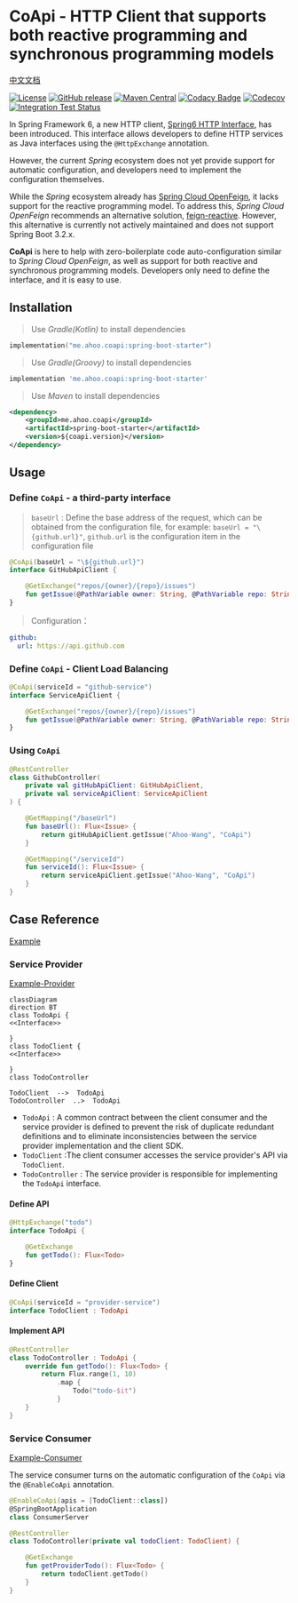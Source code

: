 # CoApi - HTTP Client that supports both reactive programming and synchronous programming models

[中文文档](./README.zh-CN.md)

[![License](https://img.shields.io/badge/license-Apache%202-4EB1BA.svg)](https://github.com/Ahoo-Wang/CoApi/blob/mvp/LICENSE)
[![GitHub release](https://img.shields.io/github/release/Ahoo-Wang/CoApi.svg)](https://github.com/Ahoo-Wang/CoApi/releases)
[![Maven Central](https://maven-badges.herokuapp.com/maven-central/me.ahoo.coapi/api/badge.svg)](https://maven-badges.herokuapp.com/maven-central/me.ahoo.coapi/api)
[![Codacy Badge](https://app.codacy.com/project/badge/Grade/709bea2aec1d4cfd85991edf66b5ccbc)](https://app.codacy.com/gh/Ahoo-Wang/CoApi/dashboard?utm_source=gh&utm_medium=referral&utm_content=&utm_campaign=Badge_grade)
[![Codecov](https://codecov.io/gh/Ahoo-Wang/CoApi/graph/badge.svg?token=ayVd7lthB6)](https://codecov.io/gh/Ahoo-Wang/CoApi)
[![Integration Test Status](https://github.com/Ahoo-Wang/CoApi/actions/workflows/integration-test.yml/badge.svg)](https://github.com/Ahoo-Wang/CoApi)

In Spring Framework 6, a new HTTP client, [Spring6 HTTP Interface](https://docs.spring.io/spring-framework/reference/integration/rest-clients.html#rest-http-interface), has been introduced. This interface allows developers to define HTTP services as Java interfaces using the `@HttpExchange` annotation.

However, the current *Spring* ecosystem does not yet provide support for automatic configuration, and developers need to implement the configuration themselves.

While the *Spring* ecosystem already has [Spring Cloud OpenFeign](https://github.com/spring-cloud/spring-cloud-openfeign), it lacks support for the reactive programming model. To address this, *Spring Cloud OpenFeign* recommends an alternative solution, [feign-reactive](https://github.com/PlaytikaOSS/feign-reactive). However, this alternative is currently not actively maintained and does not support Spring Boot 3.2.x.

**CoApi** is here to help with zero-boilerplate code auto-configuration similar to *Spring Cloud OpenFeign*, as well as support for both reactive and synchronous programming models. Developers only need to define the interface, and it is easy to use.

## Installation

> Use *Gradle(Kotlin)* to install dependencies

```kotlin
implementation("me.ahoo.coapi:spring-boot-starter")
```

> Use *Gradle(Groovy)* to install dependencies

```groovy
implementation 'me.ahoo.coapi:spring-boot-starter'
```

> Use *Maven* to install dependencies

```xml
<dependency>
    <groupId>me.ahoo.coapi</groupId>
    <artifactId>spring-boot-starter</artifactId>
    <version>${coapi.version}</version>
</dependency>
```

## Usage

### Define `CoApi` - a third-party interface

> `baseUrl` : Define the base address of the request, which can be obtained from the configuration file, for example: `baseUrl = "\{github.url}"`, `github.url` is the configuration item in the configuration file

```kotlin
@CoApi(baseUrl = "\${github.url}")
interface GitHubApiClient {

    @GetExchange("repos/{owner}/{repo}/issues")
    fun getIssue(@PathVariable owner: String, @PathVariable repo: String): Flux<Issue>
}
```

> Configuration：

```yaml
github:
  url: https://api.github.com
```

### Define `CoApi` - Client Load Balancing

```kotlin
@CoApi(serviceId = "github-service")
interface ServiceApiClient {

    @GetExchange("repos/{owner}/{repo}/issues")
    fun getIssue(@PathVariable owner: String, @PathVariable repo: String): Flux<Issue>
}
```

### Using `CoApi`

```kotlin
@RestController
class GithubController(
    private val gitHubApiClient: GitHubApiClient,
    private val serviceApiClient: ServiceApiClient
) {

    @GetMapping("/baseUrl")
    fun baseUrl(): Flux<Issue> {
        return gitHubApiClient.getIssue("Ahoo-Wang", "CoApi")
    }

    @GetMapping("/serviceId")
    fun serviceId(): Flux<Issue> {
        return serviceApiClient.getIssue("Ahoo-Wang", "CoApi")
    }
}
```

## Case Reference

[Example](./example)

### Service Provider

[Example-Provider](./example/example-provider-server)

```mermaid
classDiagram
direction BT
class TodoApi {
<<Interface>>

}
class TodoClient {
<<Interface>>

}
class TodoController

TodoClient  -->  TodoApi 
TodoController  ..>  TodoApi
```

- `TodoApi` : A common contract between the client consumer and the service provider is defined to prevent the risk of duplicate redundant definitions and to eliminate inconsistencies between the service provider implementation and the client SDK.
- `TodoClient` :The client consumer accesses the service provider's API via `TodoClient`.
- `TodoController` : The service provider is responsible for implementing the `TodoApi` interface.

#### Define API

```kotlin
@HttpExchange("todo")
interface TodoApi {

    @GetExchange
    fun getTodo(): Flux<Todo>
}
```

#### Define Client

```kotlin
@CoApi(serviceId = "provider-service")
interface TodoClient : TodoApi
```

#### Implement API

```kotlin
@RestController
class TodoController : TodoApi {
    override fun getTodo(): Flux<Todo> {
        return Flux.range(1, 10)
            .map {
                Todo("todo-$it")
            }
    }
}
```

### Service Consumer

[Example-Consumer](./example/example-consumer-server)

The service consumer turns on the automatic configuration of the `CoApi` via the `@EnableCoApi` annotation.

```kotlin
@EnableCoApi(apis = [TodoClient::class])
@SpringBootApplication
class ConsumerServer
```

```kotlin
@RestController
class TodoController(private val todoClient: TodoClient) {

    @GetExchange
    fun getProviderTodo(): Flux<Todo> {
        return todoClient.getTodo()
    }
}
```